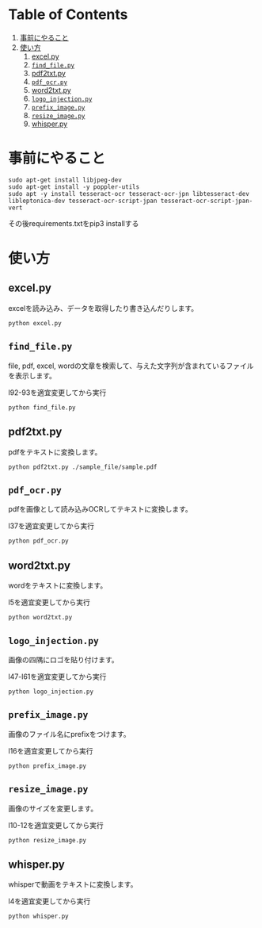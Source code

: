 
# Table of Contents

1.  [事前にやること](#org7fd144f)
2.  [使い方](#orge00bb7f)
    1.  [excel.py](#orgbb08c6f)
    2.  [`find_file.py`](#orgd882d10)
    3.  [pdf2txt.py](#orgc38738b)
    4.  [`pdf_ocr.py`](#orgd2fe6b6)
    5.  [word2txt.py](#org5242f5c)
    6.  [`logo_injection.py`](#org4031c4f)
    7.  [`prefix_image.py`](#orgbd46297)
    8.  [`resize_image.py`](#org65a1c50)
    9.  [whisper.py](#orgf61f609)


<a id="org7fd144f"></a>

# 事前にやること

    sudo apt-get install libjpeg-dev
    sudo apt-get install -y poppler-utils
    sudo apt -y install tesseract-ocr tesseract-ocr-jpn libtesseract-dev libleptonica-dev tesseract-ocr-script-jpan tesseract-ocr-script-jpan-vert 

その後requirements.txtをpip3 installする


<a id="orge00bb7f"></a>

# 使い方


<a id="orgbb08c6f"></a>

## excel.py

excelを読み込み、データを取得したり書き込んだりします。

    python excel.py


<a id="orgd882d10"></a>

## `find_file.py`

file, pdf, excel, wordの文章を検索して、与えた文字列が含まれているファイルを表示します。

l92-93を適宜変更してから実行

    python find_file.py


<a id="orgc38738b"></a>

## pdf2txt.py

pdfをテキストに変換します。

    python pdf2txt.py ./sample_file/sample.pdf


<a id="orgd2fe6b6"></a>

## `pdf_ocr.py`

pdfを画像として読み込みOCRしてテキストに変換します。

l37を適宜変更してから実行

    python pdf_ocr.py


<a id="org5242f5c"></a>

## word2txt.py

wordをテキストに変換します。

l5を適宜変更してから実行

    python word2txt.py


<a id="org4031c4f"></a>

## `logo_injection.py`

画像の四隅にロゴを貼り付けます。

l47-l61を適宜変更してから実行

    python logo_injection.py


<a id="orgbd46297"></a>

## `prefix_image.py`

画像のファイル名にprefixをつけます。

l16を適宜変更してから実行

    python prefix_image.py


<a id="org65a1c50"></a>

## `resize_image.py`

画像のサイズを変更します。

l10-12を適宜変更してから実行

    python resize_image.py


<a id="orgf61f609"></a>

## whisper.py

whisperで動画をテキストに変換します。

l4を適宜変更してから実行

    python whisper.py

